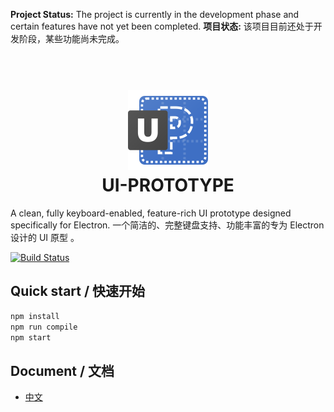 **Project Status:** The project is currently in the development phase and certain features have not yet been completed.
**项目状态:** 该项目目前还处于开发阶段，某些功能尚未完成。

<h1 align="center">
  <br>
  <img src="./resources/linux/ui-prototype.svg" alt="UI-PROTOTYPE" height="128">
  <br>
  UI-PROTOTYPE
  <br>
</h1>

A clean, fully keyboard-enabled, feature-rich UI prototype designed specifically for Electron.
一个简洁的、完整键盘支持、功能丰富的专为 Electron 设计的 UI 原型 。

[![Build Status](https://github.com/JonnyJong/UI-PROTOTYPE/workflows/Tests/badge.svg)](https://github.com/JonnyJong/UI-PROTOTYPE/actions)

## Quick start / 快速开始
```sh
npm install
npm run compile
npm start
```

## Document / 文档
- [中文](./docs/zh/Index.md)
